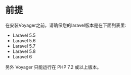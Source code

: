 # 前提

在安装Voyager之前，请确保您的laravel版本是在下面列表里:
- Laravel 5.5
- Laravel 5.6
- Laravel 5.7
- Laravel 5.8
- Laravel 6

另外 Voyager 只能运行在 PHP 7.2 或以上版本。
